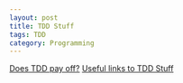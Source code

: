 ```yaml
---
layout: post
title: TDD Stuff
tags: TDD
category: Programming
---
```

[Does TDD pay off?](http://biblio.gdinwiddie.com/biblio/StudiesOfTestDrivenDevelopment)
[Useful links to TDD Stuff](http://securesoftwaredev.com/software-development/test-driven-development/)  

